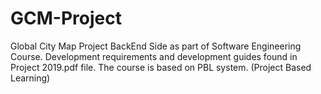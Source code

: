 # GCM-Project
Global City Map Project BackEnd Side as part of Software Engineering Course.
Development requirements and development guides found in Project 2019.pdf file.
The course is based on PBL system. (Project Based Learning)
